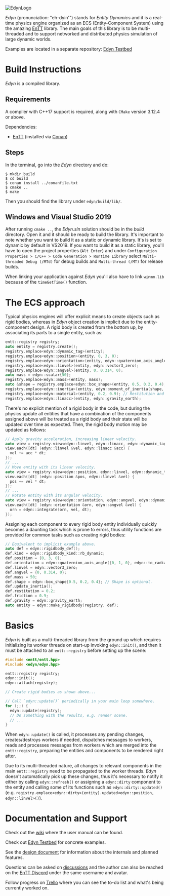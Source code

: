 ![EdynLogo](https://xissburg.com/images/EdynLogo.svg)

_Edyn_ (pronunciation: "eh-dyin'") stands for _Entity Dynamics_ and it is a real-time physics engine organized as an ECS (Entity-Component System) using the amazing [EnTT](https://github.com/skypjack/entt) library. The main goals of this library is to be multi-threaded and to support networked and distributed physics simulation of large dynamic worlds.

Examples are located in a separate repository: [Edyn Testbed](https://github.com/xissburg/edyn-testbed)

# Build Instructions

_Edyn_ is a compiled library.

## Requirements

A compiler with C++17 support is required, along with `CMake` version 3.12.4 or above.

Dependencies:
- [EnTT](https://github.com/skypjack/entt) (installed via [Conan](https://conan.io/))

## Steps

In the terminal, go into the _Edyn_ directory and do:

```
$ mkdir build
$ cd build
$ conan install ../conanfile.txt
$ cmake ..
$ make
```

Then you should find the library under `edyn/build/lib/`.

## Windows and Visual Studio 2019

After running `cmake ..`, the _Edyn.sln_ solution should be in the _build_ directory. Open it and it should be ready to build the library. It's important to note whether you want to build it as a static or dynamic library. It's is set to dynamic by default in VS2019. If you want to build it as a static library, you'll have to open the project properties (`Alt Enter`) and under `Configuration Properties > C/C++ > Code Generation > Runtime Library` select `Multi-threaded Debug (/MTd)` for debug builds and `Multi-thread (/MT)` for release builds.

When linking your application against _Edyn_ you'll also have to link `winmm.lib` because of the `timeGetTime()` function.

# The ECS approach

Typical physics engines will offer explicit means to create objects such as rigid bodies, whereas in _Edyn_ object creation is implicit due to the entity-component design. A rigid body is created from the bottom up, by associating its parts to a single entity, such as:

```cpp
entt::registry registry;
auto entity = registry.create();
registry.emplace<edyn::dynamic_tag>(entity);
registry.emplace<edyn::position>(entity, 0, 3, 0);
registry.emplace<edyn::orientation>(entity, edyn::quaternion_axis_angle({0, 1, 0}, edyn::to_radians(30)));
registry.emplace<edyn::linvel>(entity, edyn::vector3_zero);
registry.emplace<edyn::angvel>(entity, 0, 0.314, 0);
auto mass = edyn::scalar{50};
registry.emplace<edyn::mass>(entity, mass);
auto &shape = registry.emplace<edyn::box_shape>(entity, 0.5, 0.2, 0.4); // Box half-extents.
registry.emplace<edyn::inertia>(entity, edyn::moment_of_inertia(shape, mass));
registry.emplace<edyn::material>(entity, 0.2, 0.9); // Restitution and friction.
registry.emplace<edyn::linacc>(entity, edyn::gravity_earth);
```

There's no explicit mention of a rigid body in the code, but during the physics update all entities that have a combination of the components assigned above will be treated as a rigid body and their state will be updated over time as expected. Then, the rigid body motion may be updated as follows:

```cpp
// Apply gravity acceleration, increasing linear velocity.
auto view = registry.view<edyn::linvel, edyn::linacc, edyn::dynamic_tag>();
view.each([dt] (edyn::linvel &vel, edyn::linacc &acc) {
  vel += acc * dt;
});
// ...
// Move entity with its linear velocity.
auto view = registry.view<edyn::position, edyn::linvel, edyn::dynamic_tag>();
view.each([dt] (edyn::position &pos, edyn::linvel &vel) {
  pos += vel * dt;
});
// ...
// Rotate entity with its angular velocity.
auto view = registry.view<edyn::orientation, edyn::angvel, edyn::dynamic_tag>();
view.each([dt] (edyn::orientation &orn, edyn::angvel &vel) {
  orn = edyn::integrate(orn, vel, dt);
});
```

Assigning each component to every rigid body entity individually quickly becomes a daunting task which is prone to errors, thus utility functions are provided for common tasks such as creating rigid bodies:

```cpp
// Equivalent to implicit example above.
auto def = edyn::rigidbody_def();
def.kind = edyn::rigidbody_kind::rb_dynamic;
def.position = {0, 3, 0};
def.orientation = edyn::quaternion_axis_angle({0, 1, 0}, edyn::to_radians(30));
def.linvel = edyn::vector3_zero;
def.angvel = {0, 0.314, 0};
def.mass = 50;
def.shape = edyn::box_shape{0.5, 0.2, 0.4}; // Shape is optional.
def.update_inertia();
def.restitution = 0.2;
def.friction = 0.9;
def.gravity = edyn::gravity_earth;
auto entity = edyn::make_rigidbody(registry, def);
```

# Basics

_Edyn_ is built as a multi-threaded library from the ground up which requires initializing its worker threads on start-up invoking `edyn::init()`, and then it must be attached to an `entt::registry` before setting up the scene:

```cpp
#include <entt/entt.hpp>
#include <edyn/edyn.hpp>

entt::registry registry;
edyn::init();
edyn::attach(registry);

// Create rigid bodies as shown above...

// Call `edyn::update()` periodically in your main loop somewhere.
for (;;) {
  edyn::update(registry);
  // Do something with the results, e.g. render scene.
  // ...
}
```

When `edyn::update()` is called, it processes any pending changes, creates/destroys workers if needed, dispatches messages to workers, reads and processes messages from workers which are merged into the `entt::registry`, preparing the entities and components to be rendered right after.

Due to its multi-threaded nature, all changes to relevant components in the main `entt::registry` need to be propagated to the worker threads. _Edyn_ doesn't automatically pick up these changes, thus it's necessary to notify it either by calling `edyn::refresh()` or assigning a `edyn::dirty` component to the entity and calling some of its functions such as `edyn::dirty::updated()` (e.g. `registry.emplace<edyn::dirty>(entity).updated<edyn::position, edyn::linvel>()`).

# Documentation and Support

Check out the [wiki](https://github.com/xissburg/edyn/wiki) where the user manual can be found.

Check out [Edyn Testbed](https://github.com/xissburg/edyn-testbed) for concrete examples.

See the [design document](https://github.com/xissburg/edyn/blob/master/docs/Design.md) for information about the internals and planned features.

Questions can be asked on [discussions](https://github.com/xissburg/edyn/discussions) and the author can also be reached on the [EnTT Discord](https://discord.gg/5BjPWBd) under the same username and avatar.

Follow progress on [Trello](https://trello.com/b/5RQdZ7e1/edyn) where you can see the to-do list and what's being currently worked on.
